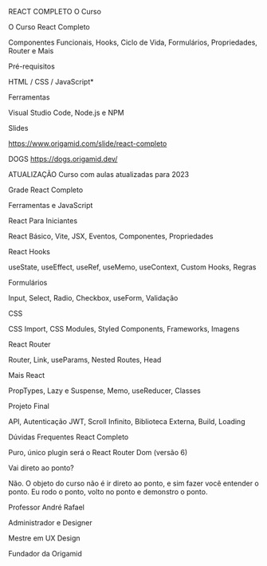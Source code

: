 REACT COMPLETO
O Curso

O Curso
React Completo

Componentes Funcionais, Hooks, Ciclo de Vida, Formulários, Propriedades, Router e Mais

Pré-requisitos

HTML / CSS / JavaScript*

Ferramentas

Visual Studio Code, Node.js e NPM

Slides

https://www.origamid.com/slide/react-completo

DOGS
https://dogs.origamid.dev/

ATUALIZAÇÃO
Curso com aulas atualizadas para 2023

Grade
React Completo

Ferramentas e JavaScript

React Para Iniciantes

React Básico, Vite, JSX, Eventos, Componentes, Propriedades

React Hooks

useState, useEffect, useRef, useMemo, useContext, Custom Hooks, Regras

Formulários

Input, Select, Radio, Checkbox, useForm, Validação

CSS

CSS Import, CSS Modules, Styled Components, Frameworks, Imagens

React Router

Router, Link, useParams, Nested Routes, Head

Mais React

PropTypes, Lazy e Suspense, Memo, useReducer, Classes

Projeto Final

API, Autenticação JWT, Scroll Infinito, Biblioteca Externa, Build, Loading

Dúvidas Frequentes
React Completo

Puro, único plugin será o React Router Dom (versão 6)

Vai direto ao ponto?

Não. O objeto do curso não é ir direto ao ponto, e sim fazer você entender o ponto. Eu rodo o ponto, volto no ponto e demonstro o ponto.

Professor
André Rafael

Administrador e Designer

Mestre em UX Design

Fundador da Origamid